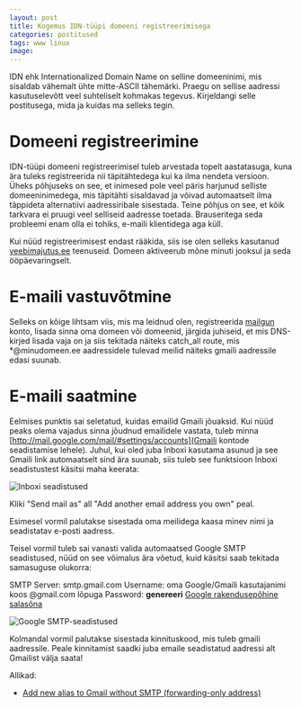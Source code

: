```yaml
---
layout: post
title: Kogemus IDN-tüüpi domeeni registreerimisega
categories: postitused
tags: www linux
image: 
---
```

IDN ehk Internationalized Domain Name on selline domeeninimi, mis sisaldab vähemalt ühte mitte-ASCII tähemärki. Praegu on sellise aadressi kasutuselevõtt veel suhteliselt kohmakas tegevus. Kirjeldangi selle postitusega, mida ja kuidas ma selleks tegin.



# Domeeni registreerimine

IDN-tüüpi domeeni registreerimisel tuleb arvestada topelt aastatasuga, kuna ära tuleks registreerida nii täpitähtedega kui ka ilma nendeta versioon. Üheks põhjuseks on see, et inimesed pole veel päris harjunud selliste domeeninimedega, mis täpitähti sisaldavad ja võivad automaatselt ilma täppideta alternatiivi aadressiribale sisestada. Teine põhjus on see, et kõik tarkvara ei pruugi veel selliseid aadresse toetada. Brauseritega seda probleemi enam olla ei tohiks, e-maili klientidega aga küll.

Kui nüüd registreerimisest endast rääkida, siis ise olen selleks kasutanud [veebimajutus.ee](https://www.veebimajutus.ee/) teenuseid. Domeen aktiveerub mõne minuti jooksul ja seda ööpäevaringselt.



# E-maili vastuvõtmine

Selleks on kõige lihtsam viis, mis ma leidnud olen, registreerida [mailgun](https://mailgun.com) konto, lisada sinna oma domeen või domeenid, järgida juhiseid, et mis DNS-kirjed lisada vaja on ja siis tekitada näiteks catch_all route, mis *@minudomeen.ee aadressidele tulevad meilid näiteks gmaili aadressile edasi suunab.



# E-maili saatmine

Eelmises punktis sai seletatud, kuidas emailid Gmaili jõuaksid. Kui nüüd peaks olema vajadus sinna jõudnud emailidele vastata, tuleb minna [http://mail.google.com/mail/#settings/accounts](Gmaili kontode seadistamise lehele). Juhul, kui oled juba Inboxi kasutama asunud ja see Gmaili link automaatselt sind ära suunab, siis tuleb see funktsioon Inboxi seadistustest käsitsi maha keerata:

![Inboxi seadistused](inbox-settings.png)

Kliki "Send mail as" all "Add another email address you own" peal.

Esimesel vormil palutakse sisestada oma meilidega kaasa minev nimi ja seadistatav e-posti aadress.

Teisel vormil tuleb sai vanasti valida automaatsed Google SMTP seadistused, nüüd on see võimalus ära võetud, kuid käsitsi saab tekitada samasuguse olukorra:

SMTP Server: smtp.gmail.com
Username: oma Google/Gmaili kasutajanimi koos @gmail.com lõpuga
Password: **genereeri** [Google rakendusepõhine salasõna](https://security.google.com/settings/security/apppasswords)

![Google SMTP-seadistused](google-smtp.png)

Kolmandal vormil palutakse sisestada kinnituskood, mis tuleb gmaili aadressile. Peale kinnitamist saadki juba emaile seadistatud aadressi alt Gmailist välja saata!






Allikad:

* [Add new alias to Gmail without SMTP (forwarding-only address)](http://webapps.stackexchange.com/a/72975/129033)



